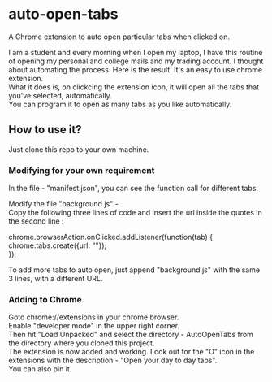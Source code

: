 # auto-open-tabs
A Chrome extension to auto open particular tabs when clicked on.   
   
I am a student and every morning when I open my laptop, I have this routine of opening my personal and college mails and my trading account. I thought about automating the   process. Here is the result. It's an easy to use chrome extension.    
What it does is, on clickcing the extension icon, it will open all the tabs that you've selected, automatically.    
You can program it to open as many tabs as you like automatically.   
   
## How to use it?   
Just clone this repo to your own machine.   
   
### Modifying for your own requirement   
In the file - "manifest.json", you can see the function call for different tabs.   
   
Modify the file "background.js" -    
Copy the following three lines of code and insert the url inside the quotes in the second line :   
   
chrome.browserAction.onClicked.addListener(function(tab) {   
  chrome.tabs.create({url: ""});   
});   
   
To add more tabs to auto open, just append "background.js" with the same 3 lines, with a different URL.   
   
### Adding to Chrome   
   
Goto chrome://extensions in your chrome browser.   
Enable "developer mode" in the upper right corner.   
Then hit "Load Unpacked" and select the directory - AutoOpenTabs from the directory where you cloned this project.   
The extension is now added and working. Look out for the "O" icon in the extensions with the description - "Open your day to day tabs".   
You can also pin it.   

